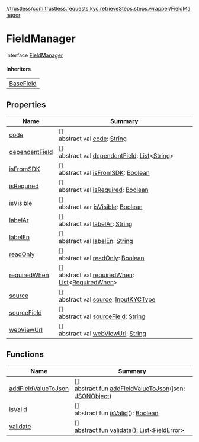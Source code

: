 //[trustless](../../../index.md)/[com.trustless.requests.kyc.retrieveSteps.steps.wrapper](../index.md)/[FieldManager](index.md)

# FieldManager

interface [FieldManager](index.md)

#### Inheritors

| |
|---|
| [BaseField](../../com.trustless.requests.kyc.retrieveSteps.steps.fields/-base-field/index.md) |

## Properties

| Name | Summary |
|---|---|
| [code](code.md) | []<br>abstract val [code](code.md): [String](https://kotlinlang.org/api/latest/jvm/stdlib/kotlin/-string/index.html) |
| [dependentField](dependent-field.md) | []<br>abstract val [dependentField](dependent-field.md): [List](https://kotlinlang.org/api/latest/jvm/stdlib/kotlin.collections/-list/index.html)&lt;[String](https://kotlinlang.org/api/latest/jvm/stdlib/kotlin/-string/index.html)&gt; |
| [isFromSDK](is-from-s-d-k.md) | []<br>abstract val [isFromSDK](is-from-s-d-k.md): [Boolean](https://kotlinlang.org/api/latest/jvm/stdlib/kotlin/-boolean/index.html) |
| [isRequired](is-required.md) | []<br>abstract val [isRequired](is-required.md): [Boolean](https://kotlinlang.org/api/latest/jvm/stdlib/kotlin/-boolean/index.html) |
| [isVisible](is-visible.md) | []<br>abstract var [isVisible](is-visible.md): [Boolean](https://kotlinlang.org/api/latest/jvm/stdlib/kotlin/-boolean/index.html) |
| [labelAr](label-ar.md) | []<br>abstract val [labelAr](label-ar.md): [String](https://kotlinlang.org/api/latest/jvm/stdlib/kotlin/-string/index.html) |
| [labelEn](label-en.md) | []<br>abstract val [labelEn](label-en.md): [String](https://kotlinlang.org/api/latest/jvm/stdlib/kotlin/-string/index.html) |
| [readOnly](read-only.md) | []<br>abstract val [readOnly](read-only.md): [Boolean](https://kotlinlang.org/api/latest/jvm/stdlib/kotlin/-boolean/index.html) |
| [requiredWhen](required-when.md) | []<br>abstract val [requiredWhen](required-when.md): [List](https://kotlinlang.org/api/latest/jvm/stdlib/kotlin.collections/-list/index.html)&lt;[RequiredWhen](../../com.trustless.requests.kyc.retrieveSteps/-required-when/index.md)&gt; |
| [source](source.md) | []<br>abstract val [source](source.md): [InputKYCType](../../com.trustless.requests.kyc.retrieveSteps/-input-k-y-c-type/index.md) |
| [sourceField](source-field.md) | []<br>abstract val [sourceField](source-field.md): [String](https://kotlinlang.org/api/latest/jvm/stdlib/kotlin/-string/index.html) |
| [webViewUrl](web-view-url.md) | []<br>abstract val [webViewUrl](web-view-url.md): [String](https://kotlinlang.org/api/latest/jvm/stdlib/kotlin/-string/index.html) |

## Functions

| Name | Summary |
|---|---|
| [addFieldValueToJson](add-field-value-to-json.md) | []<br>abstract fun [addFieldValueToJson](add-field-value-to-json.md)(json: [JSONObject](https://developer.android.com/reference/kotlin/org/json/JSONObject.html)) |
| [isValid](is-valid.md) | []<br>abstract fun [isValid](is-valid.md)(): [Boolean](https://kotlinlang.org/api/latest/jvm/stdlib/kotlin/-boolean/index.html) |
| [validate](validate.md) | []<br>abstract fun [validate](validate.md)(): [List](https://kotlinlang.org/api/latest/jvm/stdlib/kotlin.collections/-list/index.html)&lt;[FieldError](../../com.trustless.requests.kyc.retrieveSteps.steps.fields/-field-error/index.md)&gt; |
